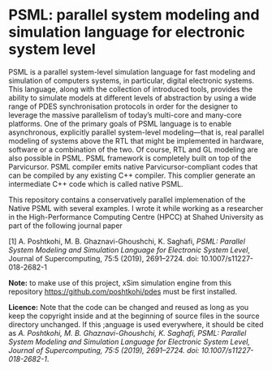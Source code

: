 # PSML: parallel system modeling and simulation language for electronic system level


PSML is a parallel system-level simulation language for fast modeling and simulation of computers systems, in particular, digital electronic systems. This language, along with the collection of introduced tools, provides the ability to simulate models at different levels of abstraction by using a wide range of PDES synchronisation protocols in order for the designer to leverage the massive parallelism of today’s multi-core and many-core platforms. One of the primary goals of PSML language is to enable asynchronous, explicitly parallel system-level modeling—that is, real parallel modeling of systems above the RTL that might be implemented in hardware, software or a combination of the two. Of course, RTL and GL modeling are also possible in PSML. PSML framework is completely built on top of the Parvicursor. PSML compiler emits native Parvicursor-compliant codes that can be compiled by any existing C++ compiler. This complier generate an intermediate C++ code which is called native PSML.

This repository contains a conservatively parallel implemenation of the Native PSML with several examples. I wrote it while working as a researcher in the High-Performance Computing Centre (HPCC) at Shahed University as part of the following journal paper


[1] A. Poshtkohi, M. B. Ghaznavi-Ghoushchi, K. Saghafi, _PSML: Parallel System Modeling and Simulation Language for Electronic System Level_, Journal of Supercomputing, 75:5 (2019), 2691–2724. doi: 10.1007/s11227-018-2682-1

**Note:** to make use of this project, xSim simulation engine from this repository https://github.com/poshtkohi/pdes must be first installed.

**Licence:** Note that the code can be changed and reused as long as you keep the copyright inside and at the beginning of source files in the source directory unchanged. If this ;anguage  is used everywhere, it should be cited as _A. Poshtkohi, M. B. Ghaznavi-Ghoushchi, K. Saghafi, PSML: Parallel System Modeling and Simulation Language for Electronic System Level, Journal of Supercomputing, 75:5 (2019), 2691–2724. doi: 10.1007/s11227-018-2682-1_.
